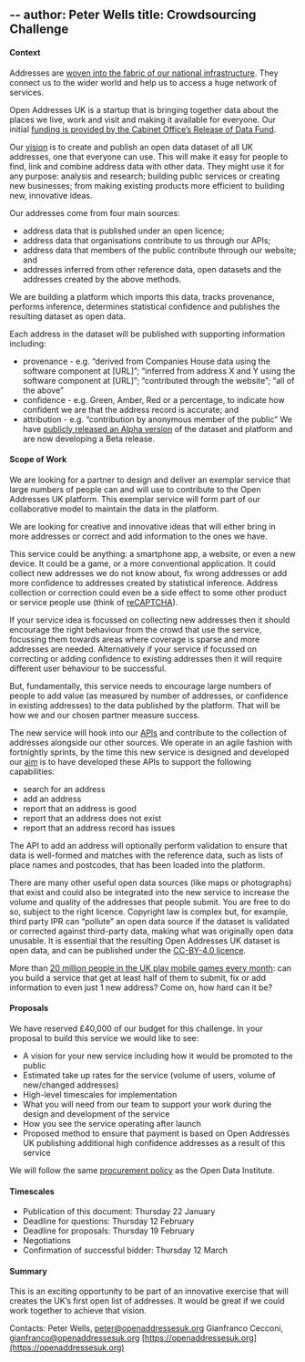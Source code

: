 --
author: Peter Wells
title: Crowdsourcing Challenge
---
#### Context

Addresses are [woven into the fabric of our national infrastructure](http://www.huffingtonpost.co.uk/jeni-tennison/a-brief-history-of-open-a_b_6485628.html). They connect us to the wider world and help us to access a huge network of services.

Open Addresses UK is a startup that is bringing together data about the places we live, work and visit and making it available for everyone. Our initial [funding is provided by the Cabinet Office’s Release of Data Fund](http://theodi.org/news/383k-government-grant-released-to-create-uk-open-address-list). 

Our [vision](https://alpha.openaddressesuk.org/about/vision) is to create and publish an open data dataset of all UK addresses, one that everyone can use. This will make it easy for people to find, link and combine address data with other data. They might use it for any purpose: analysis and research; building public services or creating new businesses; from making existing products more efficient to building new, innovative ideas.

Our addresses come from four main sources: 
+ address data that is published under an open licence; 
+ address data that organisations contribute to us through our APIs;
+ address data that members of the public contribute through our website; and
+ addresses inferred from other reference data, open datasets and the addresses created by the above methods.

We are building a platform which imports this data, tracks provenance, performs inference, determines statistical confidence and publishes the resulting dataset as open data.

Each address in the dataset will be published with supporting information including:
+ provenance - e.g. “derived from Companies House data using the software component at [URL]”; “inferred from address X and Y using the software component at [URL]”; “contributed through the website”; “all of the above”
+ confidence - e.g. Green, Amber, Red or a percentage, to indicate how confident we are that the address record is accurate; and
+ attribution - e.g. “contribution by anonymous member of the public”
We have [publicly released an Alpha version](http://alpha.openaddressesuk.org/news/2015/01/14/UKs-first-open-and-free-address-list-launches) of the dataset and platform and are now developing a Beta release.

#### Scope of Work

We are looking for a partner to design and deliver an exemplar service that large numbers of people can and will use to contribute to the Open Addresses UK platform. This exemplar service will form part of our collaborative model to maintain the data in the platform.

We are looking for creative and innovative ideas that will either bring in more addresses or correct and add information to the ones we have.

This service could be anything: a smartphone app, a website, or even a new device. It could be a game, or a more conventional application. It could collect new addresses we do not know about, fix wrong addresses or add more confidence to addresses created by statistical inference. Address collection or correction could even be a side effect to some other product or service people use (think of [reCAPTCHA](https://www.google.com/recaptcha/intro/index.html#creation-of-value)).

If your service idea is focussed on collecting new addresses then it should encourage the right behaviour from the crowd that use the service, focussing them towards areas where coverage is sparse and more addresses are needed. Alternatively if your service if focussed on correcting or adding confidence to existing addresses then it will require different user behaviour to be successful. 

But, fundamentally, this service needs to encourage large numbers of people to add value (as measured by number of addresses, or confidence in existing addresses) to the data published by the platform. That will be how we and our chosen partner measure success.

The new service will hook into our [APIs](https://github.com/OpenAddressesUK/theodolite) and contribute to the collection of addresses alongside our other sources. We operate in an agile fashion with fortnightly sprints, by the time this new service is designed and developed our [aim](https://huboard.com/OpenAddressesUK/roadmap/#/) is to have developed these APIs to support the following capabilities:
+ search for an address
+ add an address
+ report that an address is good
+ report that an address does not exist
+ report that an address record has issues

The API to add an address will optionally perform validation to ensure that data is well-formed and matches with the reference data, such as lists of place names and postcodes, that has been loaded into the platform.

There are many other useful open data sources (like maps or photographs) that exist and could also be integrated into the new service to increase the volume and quality of the addresses that people submit. You are free to do so, subject to the right licence. Copyright law is complex but, for example, third party IPR can “pollute” an open data source if the dataset is validated or corrected against third-party data, making what was originally open data unusable.  It is essential that the resulting Open Addresses UK dataset is open data, and can be published under the [CC-BY-4.0 licence](https://creativecommons.org/licenses/by/4.0/).

More than [20 million people in the UK play mobile games every month](http://www.comscore.com/Insights/Blog/The-UK-Mobile-Gaming-Landscape): can you build a service that get at least half of them to submit, fix or add information to even just 1 new address? Come on, how hard can it be?

#### Proposals

We have reserved £40,000 of our budget for this challenge.
In your proposal to build this service we would like to see:
+ A vision for your new service including how it would be promoted to the public
+ Estimated take up rates for the service (volume of users, volume of new/changed addresses)
+ High-level timescales for implementation
+ What you will need from our team to support your work during the design and development of the service
+ How you see the service operating after launch
+ Proposed method to ensure that payment is based on Open Addresses UK publishing additional high confidence addresses as a result of this service

We will follow the same [procurement policy](http://theodi.org/procurement) as the Open Data Institute.

#### Timescales 

+ Publication of this document: Thursday 22 January
+ Deadline for questions: Thursday 12 February
+ Deadline for proposals: Thursday 19 February
+ Negotiations
+ Confirmation of successful bidder: Thursday 12 March

#### Summary 

This is an exciting opportunity to be part of an innovative exercise that will creates the UK’s first open list of addresses. It would be great if we could work together to achieve that vision.

Contacts:
Peter Wells, [peter@openaddressesuk.org](peter@openaddressesuk.org)
Gianfranco Cecconi, [gianfranco@openaddressesuk.org](gianfranco@openaddressesuk.org)
[https://openaddressesuk.org](https://openaddressesuk.org)

